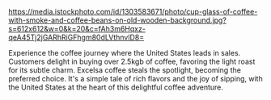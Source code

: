 https://media.istockphoto.com/id/1303583671/photo/cup-glass-of-coffee-with-smoke-and-coffee-beans-on-old-wooden-background.jpg?s=612x612&w=0&k=20&c=fAh3m6Hqxz-qeA45Tj2jGARhRiGFhgm80dLVthnvlD8=

Experience the coffee journey where the United States leads in sales. Customers delight in buying over 2.5kgb of coffee, favoring the light roast for its subtle charm. Excelsa coffee steals the spotlight, becoming the preferred choice. It's a simple tale of rich flavors and the joy of sipping, with the United States at the heart of this delightful coffee adventure.
